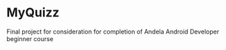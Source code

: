 # MyQuizz
Final project for consideration for completion of Andela Android Developer beginner course
